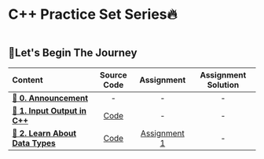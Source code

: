 # C++ Practice Set Series🔥

<img src="https://media.geeksforgeeks.org/wp-content/uploads/20191113114209/CTutorial.png" alt="">

## 📌Let's Begin The Journey

| Content  | Source Code |  Assignment  |  Assignment Solution  |
| :------- | :-----------: | :-----: | :----: |
| **[🔸 0. Announcement](https://www.youtube.com/watch?v=MVE7wiSoMlI&list=PLeOLADrn24xH1_Rars42HOYSHwOc6V2hV&index=1)**  |  -  |  -  |  -  |
| **[🔸 1. Input Output in C++](https://www.youtube.com/watch?v=JongcqD1Jhc&list=PLeOLADrn24xH1_Rars42HOYSHwOc6V2hV&index=2)**  | [Code](https://github.com/Kritika10oct/C-Plus-Plus-Practice-Set-Series/tree/main/01_Input_Output_in_C_Plus_Plus)  |  -  |  -  |
| **[🔸 2. Learn About Data Types](https://www.youtube.com/watch?v=xm8vo95syiM&list=PLeOLADrn24xH1_Rars42HOYSHwOc6V2hV&index=3)**  | [Code](https://github.com/Kritika10oct/C-Plus-Plus-Practice-Set-Series/tree/main/02_Learn_Data_types_in_C_plus_plus)  |  [Assignment 1](https://github.com/Kritika10oct/C-Plus-Plus-Practice-Set-Series/blob/main/02_Learn_Data_types_in_C_plus_plus/Assignment-1.docx)  |  -  |
